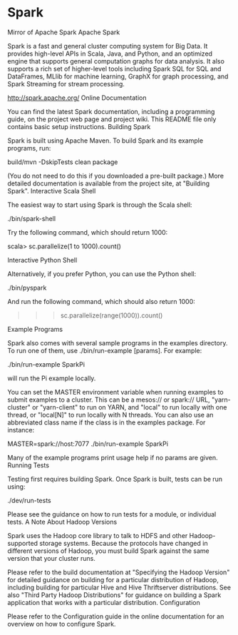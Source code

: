 # Spark
Mirror of Apache Spark
Apache Spark

Spark is a fast and general cluster computing system for Big Data. It provides high-level APIs in Scala, Java, and Python, and an optimized engine that supports general computation graphs for data analysis. It also supports a rich set of higher-level tools including Spark SQL for SQL and DataFrames, MLlib for machine learning, GraphX for graph processing, and Spark Streaming for stream processing.

http://spark.apache.org/
Online Documentation

You can find the latest Spark documentation, including a programming guide, on the project web page and project wiki. This README file only contains basic setup instructions.
Building Spark

Spark is built using Apache Maven. To build Spark and its example programs, run:

build/mvn -DskipTests clean package

(You do not need to do this if you downloaded a pre-built package.) More detailed documentation is available from the project site, at "Building Spark".
Interactive Scala Shell

The easiest way to start using Spark is through the Scala shell:

./bin/spark-shell

Try the following command, which should return 1000:

scala> sc.parallelize(1 to 1000).count()

Interactive Python Shell

Alternatively, if you prefer Python, you can use the Python shell:

./bin/pyspark

And run the following command, which should also return 1000:

>>> sc.parallelize(range(1000)).count()

Example Programs

Spark also comes with several sample programs in the examples directory. To run one of them, use ./bin/run-example <class> [params]. For example:

./bin/run-example SparkPi

will run the Pi example locally.

You can set the MASTER environment variable when running examples to submit examples to a cluster. This can be a mesos:// or spark:// URL, "yarn-cluster" or "yarn-client" to run on YARN, and "local" to run locally with one thread, or "local[N]" to run locally with N threads. You can also use an abbreviated class name if the class is in the examples package. For instance:

MASTER=spark://host:7077 ./bin/run-example SparkPi

Many of the example programs print usage help if no params are given.
Running Tests

Testing first requires building Spark. Once Spark is built, tests can be run using:

./dev/run-tests

Please see the guidance on how to run tests for a module, or individual tests.
A Note About Hadoop Versions

Spark uses the Hadoop core library to talk to HDFS and other Hadoop-supported storage systems. Because the protocols have changed in different versions of Hadoop, you must build Spark against the same version that your cluster runs.

Please refer to the build documentation at "Specifying the Hadoop Version" for detailed guidance on building for a particular distribution of Hadoop, including building for particular Hive and Hive Thriftserver distributions. See also "Third Party Hadoop Distributions" for guidance on building a Spark application that works with a particular distribution.
Configuration

Please refer to the Configuration guide in the online documentation for an overview on how to configure Spark.
